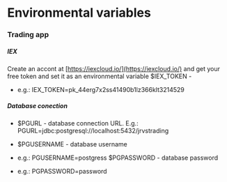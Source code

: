 


# Environmental variables 
### Trading app
##### IEX 
Create an accont at [https://iexcloud.io/](https://iexcloud.io/) and get your free token and set it as an environmental variable
$IEX_TOKEN  - 
 - e.g.: IEX_TOKEN=pk_44erg7x2ss41490b1lz366klt3214529
##### Database conection
 - $PGURL - database connection URL. E.g.: PGURL=jdbc:postgresql://localhost:5432/jrvstrading 
 
 -  $PGUSERNAME - database username
   - e.g.: PGUSERNAME=postgress $PGPASSWORD  - database password
   - e.g.: PGPASSWORD=password

<!--stackedit_data:
eyJoaXN0b3J5IjpbMjM4MjY1NTc1LDI5MTQ0OTU4NCwyMDQwMj
k3NjIyXX0=
-->